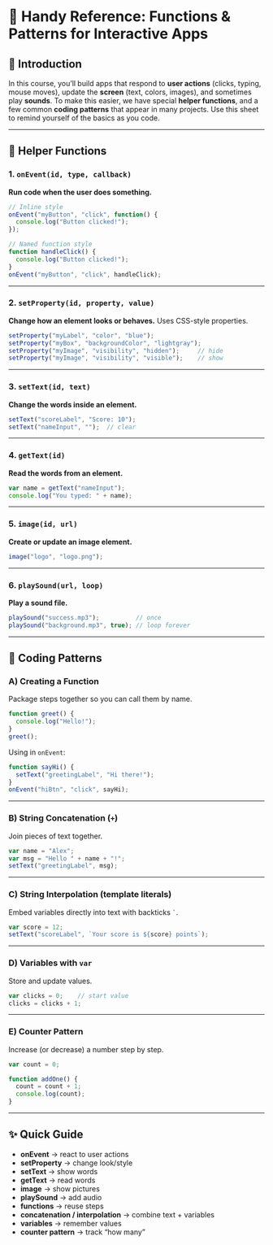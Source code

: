 # 📘 Handy Reference: Functions & Patterns for Interactive Apps

## 👋 Introduction

In this course, you’ll build apps that respond to **user actions** (clicks, typing, mouse moves), update the **screen** (text, colors, images), and sometimes play **sounds**.
To make this easier, we have special **helper functions**, and a few common **coding patterns** that appear in many projects.
Use this sheet to remind yourself of the basics as you code.

---

## 🔧 Helper Functions

### 1. `onEvent(id, type, callback)`

**Run code when the user does something.**

```js
// Inline style
onEvent("myButton", "click", function() {
  console.log("Button clicked!");
});

// Named function style
function handleClick() {
  console.log("Button clicked!");
}
onEvent("myButton", "click", handleClick);
```

---

### 2. `setProperty(id, property, value)`

**Change how an element looks or behaves.**
Uses CSS-style properties.

```js
setProperty("myLabel", "color", "blue");           
setProperty("myBox", "backgroundColor", "lightgray");
setProperty("myImage", "visibility", "hidden");     // hide
setProperty("myImage", "visibility", "visible");    // show
```

---

### 3. `setText(id, text)`

**Change the words inside an element.**

```js
setText("scoreLabel", "Score: 10");
setText("nameInput", "");  // clear
```

---

### 4. `getText(id)`

**Read the words from an element.**

```js
var name = getText("nameInput");
console.log("You typed: " + name);
```

---

### 5. `image(id, url)`

**Create or update an image element.**

```js
image("logo", "logo.png");
```

---

### 6. `playSound(url, loop)`

**Play a sound file.**

```js
playSound("success.mp3");          // once
playSound("background.mp3", true); // loop forever
```

---

## 🧩 Coding Patterns

### A) Creating a Function

Package steps together so you can call them by name.

```js
function greet() {
  console.log("Hello!");
}
greet();
```

Using in `onEvent`:

```js
function sayHi() {
  setText("greetingLabel", "Hi there!");
}
onEvent("hiBtn", "click", sayHi);
```

---

### B) String Concatenation (`+`)

Join pieces of text together.

```js
var name = "Alex";
var msg = "Hello " + name + "!";
setText("greetingLabel", msg);
```

---

### C) String Interpolation (template literals)

Embed variables directly into text with backticks `` ` ``.

```js
var score = 12;
setText("scoreLabel", `Your score is ${score} points`);
```

---

### D) Variables with `var`

Store and update values.

```js
var clicks = 0;    // start value
clicks = clicks + 1;
```

---

### E) Counter Pattern

Increase (or decrease) a number step by step.

```js
var count = 0;

function addOne() {
  count = count + 1;
  console.log(count);
}
```

---

## ✨ Quick Guide

* **onEvent** → react to user actions
* **setProperty** → change look/style
* **setText** → show words
* **getText** → read words
* **image** → show pictures
* **playSound** → add audio
* **functions** → reuse steps
* **concatenation / interpolation** → combine text + variables
* **variables** → remember values
* **counter pattern** → track “how many”
